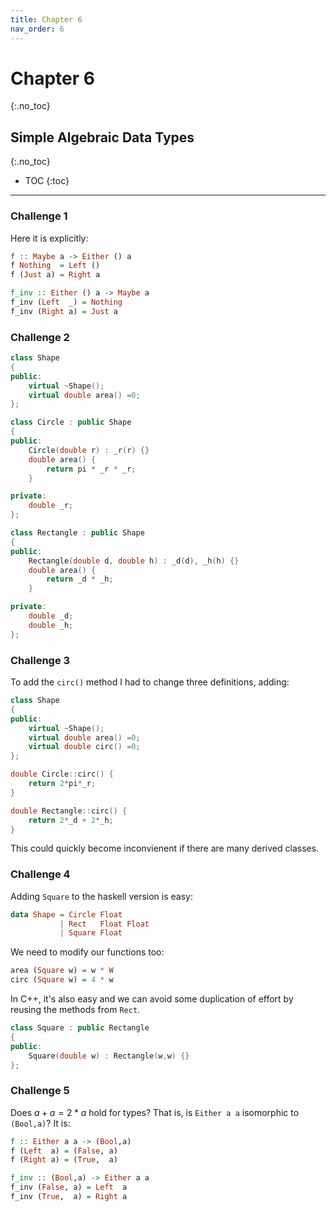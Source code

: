 ```yaml
---
title: Chapter 6
nav_order: 6
---
```


# Chapter 6 #
{:.no_toc}

## Simple Algebraic Data Types ##
{:.no_toc}

* TOC
{:toc}

-----------------

### Challenge 1 ###

Here it is explicitly:
```haskell
f :: Maybe a -> Either () a
f Nothing  = Left ()
f (Just a) = Right a

f_inv :: Either () a -> Maybe a
f_inv (Left  _) = Nothing
f_inv (Right a) = Just a
```

### Challenge 2 ###

```c++
class Shape
{
public:
    virtual ~Shape();
    virtual double area() =0;
};

class Circle : public Shape
{
public:
    Circle(double r) : _r(r) {}
    double area() {
        return pi * _r * _r;
    }

private:
    double _r;
};

class Rectangle : public Shape
{
public:
    Rectangle(double d, double h) : _d(d), _h(h) {}
    double area() {
        return _d * _h;
    }

private:
    double _d;
    double _h;
};
```

### Challenge 3 ###

To add the `circ()` method I had to change three definitions, adding:
```c++
class Shape
{
public:
    virtual ~Shape();
    virtual double area() =0;
    virtual double circ() =0;
};

double Circle::circ() {
    return 2*pi*_r;
}

double Rectangle::circ() {
    return 2*_d + 2*_h;
}
```
This could quickly become inconvienent if there are many derived classes.

### Challenge 4 ###

Adding `Square` to the haskell version is easy:
```haskell
data Shape = Circle Float
           | Rect   Float Float
           | Square Float
```
We need to modify our functions too:
```haskell
area (Square w) = w * W
circ (Square w) = 4 * w
```

In C++, it's also easy and we can avoid some duplication of effort by reusing
the methods from `Rect`.
```c++
class Square : public Rectangle
{
public:
    Square(double w) : Rectangle(w,w) {}
};
```

### Challenge 5 ###

Does $a + a = 2 * a$ hold for types? That is, is `Either a a` isomorphic to 
`(Bool,a)`? It is:
```haskell
f :: Either a a -> (Bool,a)
f (Left  a) = (False, a)
f (Right a) = (True,  a)

f_inv :: (Bool,a) -> Either a a
f_inv (False, a) = Left  a
f_inv (True,  a) = Right a
```
